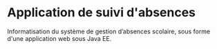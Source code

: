 # Application de suivi d'absences
Informatisation du système de gestion d’absences scolaire, sous forme d'une application web sous Java EE. 
